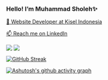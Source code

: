 <!-- Hello! I’m Muhammad Sholeh✨ an Undergraduate Informatics student at Sriwijaya University.
I’m interested in Website Programming and Java Programming.
 -->

<!---
Assyatier21/Assyatier21 is a ✨ special ✨ repository because its `README.md` (this file) appears on your GitHub profile.
You can click the Preview link to take a look at your changes.
--->

### Hello! I’m Muhammad Sholeh✨
<p dir="auto">
<animated-image data-catalyst=""><a href="#" rel="nofollow" data-target="animated-image.originalLink" hidden=""><img src="https://user-images.githubusercontent.com/73097560/115834477-dbab4500-a447-11eb-908a-139a6edaec5c.gif" style="max-width: 100%;" data-target="animated-image.originalImage" hidden=""></a>
      <span class="AnimatedImagePlayer" data-target="animated-image.player">
        <a data-target="animated-image.replacedLink" class="AnimatedImagePlayer-images" href="#" target="_blank">
      </span></animated-image>
</p>

🔭 Website Developer at Kisel Indonesia

📫 Reach me on [LinkedIn](https://www.linkedin.com/in/muhammad-sholeh11/)


<img align="center" src="https://github-readme-stats.vercel.app/api?username=Assyatier21&show_icons=true&include_all_commits=true&count_private=true&hide=stars&theme=github_dark" /> 
 <img align="center" src="https://github-readme-stats.vercel.app/api/top-langs/?username=Assyatier21&layout=compact&count_private=true&theme=github_dark" />

[![GitHub Streak](https://github-readme-streak-stats.herokuapp.com?user=Assyatier21&theme=tokyonight_duo&date_format=j%20M%5B%20Y%5D)](https://git.io/streak-stats)
 
[![Ashutosh's github activity graph](https://activity-graph.herokuapp.com/graph?username=Assyatier21&theme=react-dark)](https://github.com/ashutosh00710/github-readme-activity-graph)
 



